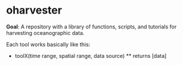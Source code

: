 # oharvester

**Goal**: A repository with a library of functions, scripts, and tutorials for harvesting oceanographic data.

Each tool works basically like this:
  * toolX(time range, spatial range, data source)
    ** returns [data]
    
